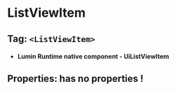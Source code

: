 # ListViewItem

## Tag: `<ListViewItem>`

- #### Lumin Runtime native component - UiListViewItem

## Properties: has no properties !
